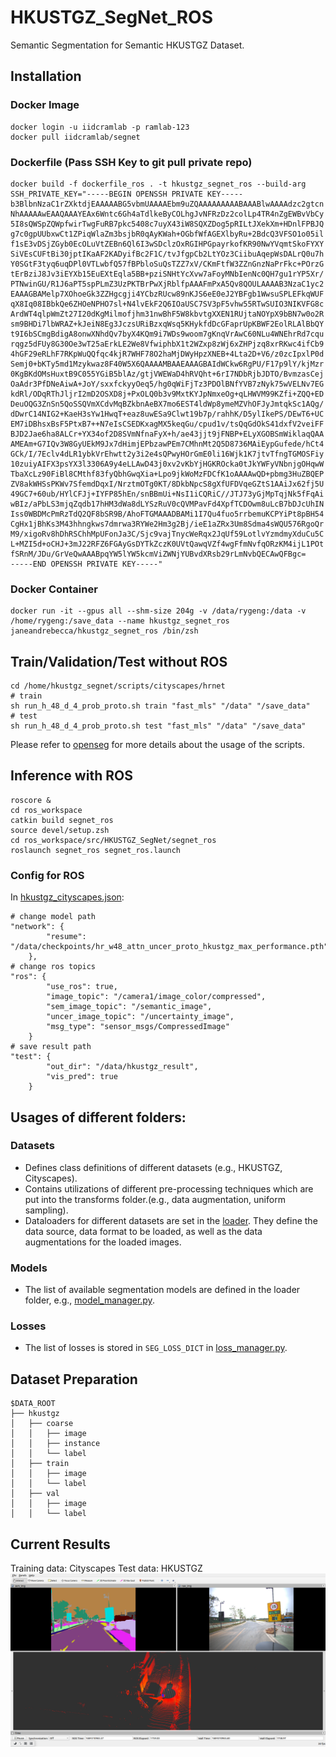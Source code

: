 # HKUSTGZ_SegNet_ROS

Semantic Segmentation for Semantic HKUSTGZ Dataset.

## Installation

### Docker Image

```
docker login -u iidcramlab -p ramlab-123
docker pull iidcramlab/segnet
```

### Dockerfile (Pass SSH Key to git pull private repo)

```
docker build -f dockerfile_ros . -t hkustgz_segnet_ros --build-arg SSH_PRIVATE_KEY="-----BEGIN OPENSSH PRIVATE KEY-----
b3BlbnNzaC1rZXktdjEAAAAABG5vbmUAAAAEbm9uZQAAAAAAAAABAAABlwAAAAdzc2gtcn
NhAAAAAwEAAQAAAYEAx6Wntc6Gh4aTdlkeByCOLhgJvNFRzDz2colLp4TR4nZgEWBvVbCy
5I8sQWSpZQWpfwirTwgFuRB7pkc5408c7uyX43iW8SQXZDog5pRILtJXekXm+HDnlFPBJQ
g7c0gpUUbxwCt1ZPiqWlaZm3bsjbR0qAyKWah+OGbfWfAGEXlbyRu+2BdcQ3VFSO1o05il
f1sE3vDSjZGyb0EcOLuVtZEBn6Ql6I3wSDclzOxRGIHPGpayrkofKR90NwYVqmtSkoFYXY
SiVEsCUFtBi30jptIKaAF2KADyifBc2F1C/tvJfgpCb2LtYOz3CiibuAqepWsDALrQ0u7h
Y0SGtF3tyq6uqDPl0VTLwbfQ57fBPbloSuQsTZZ7xV/CKmFtfW3ZZnGnzNaPrFkc+POrzG
tErBziJ8Jv3iEYXb15EuEXtEqla5BB+pziSNHtYcXvw7aFoyMNbIenNc0QH7gu1rYP5Xr/
PTNwinGU/R1J6aPT5spPLmZ3UzPKTBrPwXjRblfpAAAFmPxA5Qv8QOULAAAAB3NzaC1yc2
EAAAGBAMelp7XOhoeGk3ZZHgcgji4YCbzRUcw89nKJS6eE0eJ2YBFgb1WwsuSPLEFkqWUF
qX8Iq08IBbkQe6ZHOeNPHO7sl+N4lvEkF2Q6IOaUSC7SV3pF5vhw55RTwSUIO3NIKVFG8c
ArdWT4qlpWmZt27I20dKgMilmofjhm31nwBhF5W8kbvtgXXEN1RUjtaNOYpX9bBN7w0o2R
sm9BHDi7lbWRAZ+kJeiN8Eg3JczsURiBzxqWsq5KHykfdDcGFaprUpKBWF2EolRLAlBbQY
t9I6bSCmgBdigA8onwXNhdQv7byX4KQm9i7WDs9woom7gKnqVrAwC60NLu4WNEhrRd7cqu
rqgz5dFUy8G30Oe3wT25aErkLE2We8VfwiphbX1t2WZxp8zWj6xZHPjzq8xrRKwc4ifCb9
4hGF29eRLhF7RKpWuQQfqc4kjR7WHF78O2haMjDWyHpzXNEB+4Lta2D+V6/z0zcIpxlP0d
Semj0+bKTy5md1Mzykwaz8F40W5X6QAAAAMBAAEAAAGBAIdWCkw6RgPU/F17p9lY/kjMzr
0KgBKdOMsHuxtB9C055YGiB5blAz/gtjVWEWaD4hRVQht+6rI7NDbRjbJDTO/BvmzasCej
OaAdr3PfDNeAiwA+JoY/sxxfckyyOeq5/hg0qWiFjTz3PDOlBNfYVB7zNyk75wVELNv7EG
kdRl/ODqRThJljrI2mD2OSXD8j+PxOLQ0b3v9MxtKYJpNmxeOg+qLHWVM99KZfi+ZQQ+ED
DeuOQG3ZnSn5QoSSQVmXCdvMqBZkbnAeBX7mo6EST4ldWp8ymeMZVhOFJyJmtqkSc1AQg/
dDwrC14NIG2+KaeH3sYw1HwqT+eaz8uwESa9Clwt19b7p/rahhK/D5ylIkePS/DEwT6+UC
EM7iDBhsxBsF5PtxB7++N7eIsCSEDKxagMX5keqGu/cpud1v/tsQqGdOkS41dxfV2veiFF
BJD2Jae6ha8ALCr+YX34of2D8SVmNfnaFyX+h/ae43jjt9jFNBP+ELyXGOBSmWiklaqQAA
AMEAm+G7IQv3W8GyUEkM9Jx7dHimjEPbzawPEm7CMhnMt2Q5D8736MAiEypGufede/hCt4
GCk/I/7Eclv4dLR1ybkVrEhwtt2y3i2e4sQPwyHOrGmE0li16Wjk1K7jtvTfngTGMOSFiy
10zuiyAIFX3psYX3l3306A9y4eLLAwD43j0xv2vKbYjHGKROcka0tJkYWFyVNbnjgOHqwW
TbaXcLz90FiBl8CMthf83fyQbhGwqXia+Lpo9jkWoMzFDCfK1oAAAAwQD+pbmg3HuZBQEP
ZV8akWHSsPKWv7SfemdDqxI/NrztmOTg0KT/8DkbNpcS8gXfUFDVqeGZtS1AAiJx62fj5U
49GC7+60ub/HYlCFJj+IYFP85hEn/snBBmUi+NsI1iCQRiC//JTJ73yGjMpTqjNk5fFqAi
wBIz/aPbLS3mjqZqdb17hHM3dWa8dLYSzRuV0cQVMPavFd4XpfTCDOwm8uLcB7bDJcUhIN
Iss0WBDMcPmRzTdQ2QF8bSR9B/AhoFTGMAAADBAMi1I7Qu4fuo5rrbemuKCPYiPt8pBH54
CgHx1jBhKs3M43hhngkws7dmrwa3RYWe2Hm3g2Bj/ieE1aZRx3Um8Sdma4sWQU576RgoQr
M9/xigoRv8hDhRSChhMpUFonJa3C/Sjc9vajTnycWeRqx2JqUf59LotlvYzmdmyXduCu5C
L+MZI5d+oCHJ+3mJ22RFZ6FGAyGsDYTkZczK0UVtQawqVZf4wgFfmNvfqORzKM4ijL1POt
fSRnM/JDu/GrVeQwAAABpqYW5lYW5kcmViZWNjYUBvdXRsb29rLmNvbQECAwQFBgc=
-----END OPENSSH PRIVATE KEY-----"
```

### Docker Container

```
docker run -it --gpus all --shm-size 204g -v /data/rygeng:/data -v /home/rygeng:/save_data --name hkustgz_segnet_ros janeandrebecca/hkustgz_segnet_ros /bin/zsh
```

## Train/Validation/Test without ROS

```
cd /home/hkustgz_segnet/scripts/cityscapes/hrnet
# train
sh run_h_48_d_4_prob_proto.sh train "fast_mls" "/data" "/save_data"
# test
sh run_h_48_d_4_prob_proto.sh test "fast_mls" "/data" "/save_data"
```

Please refer to [openseg](https://github.com/openseg-group/openseg.pytorch) for more details about the usage of the scripts.

## Inference with ROS

```
roscore &
cd ros_workspace
catkin build segnet_ros
source devel/setup.zsh
cd ros_workspace/src/HKUSTGZ_SegNet/segnet_ros
roslaunch segnet_ros segnet_ros.launch
```

### Config for ROS

In [hkustgz_cityscapes.json](segnet/configs/hkustgz/hkustgz_cityscapes.json):

```
# change model path
"network": {
		"resume": "/data/checkpoints/hr_w48_attn_uncer_proto_hkustgz_max_performance.pth",
	},
# change ros topics
"ros": {
		"use_ros": true,
		"image_topic": "/camera1/image_color/compressed",
		"sem_image_topic": "/semantic_image",
		"uncer_image_topic": "/uncertainty_image",
		"msg_type": "sensor_msgs/CompressedImage"
	}
# save result path
"test": {
		"out_dir": "/data/hkustgz_result",
		"vis_pred": true
	}
```

## Usages of different folders:

### Datasets

-   Defines class definitions of different datasets (e.g., HKUSTGZ, Cityscapes).
-   Contains utilizations of different pre-processing techniques which are put into the transforms folder.(e.g., data augmentation, uniform sampling).
-   Dataloaders for different datasets are set in the [loader](./datasets.loader). They define the data source, data format to be loaded, as well as the data augmentations for the loaded images.

### Models

-   The list of available segmentation models are defined in the loader folder, e.g., [model_manager.py](./models/model_manager.py).

### Losses

-   The list of losses is stored in `SEG_LOSS_DICT` in [loss_manager.py](./loss/loss_manager.py).

## Dataset Preparation

```
$DATA_ROOT
├── hkustgz
│   ├── coarse
│   │   ├── image
│   │   ├── instance
│   │   └── label
│   ├── train
│   │   ├── image
│   │   └── label
│   ├── val
│   │   ├── image
│   │   └── label
```

## Current Results

Training data: Cityscapes
Test data: HKUSTGZ
![image](docs/media/rviz_screenshot.png)
